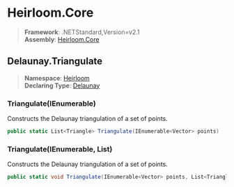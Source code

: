 # Heirloom.Core

> **Framework**: .NETStandard,Version=v2.1  
> **Assembly**: [Heirloom.Core][0]  

## Delaunay.Triangulate

> **Namespace**: [Heirloom][0]  
> **Declaring Type**: [Delaunay][1]  

### Triangulate(IEnumerable<Vector>)

Constructs the Delaunay triangulation of a set of points.

```cs
public static List<Triangle> Triangulate(IEnumerable<Vector> points)
```

### Triangulate(IEnumerable<Vector>, List<Triangle>)

Constructs the Delaunay triangulation of a set of points.

```cs
public static void Triangulate(IEnumerable<Vector> points, List<Triangle> triangles)
```

[0]: ../../../Heirloom.Core.md
[1]: ../Delaunay.md
